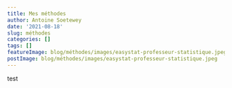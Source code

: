 ```yaml
---
title: Mes méthodes
author: Antoine Soetewey
date: '2021-08-18'
slug: méthodes
categories: []
tags: []
featureImage: blog/méthodes/images/easystat-professeur-statistique.jpeg
postImage: blog/méthodes/images/easystat-professeur-statistique.jpeg
---
```


test